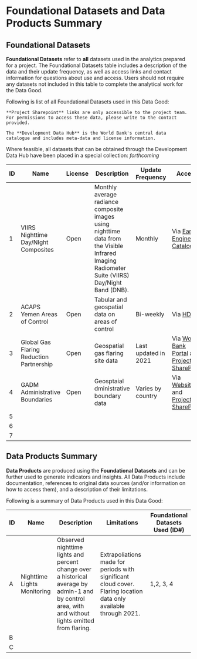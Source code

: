 # Foundational Datasets and Data Products Summary

## Foundational Datasets

**Foundational Datasets** refer to **all** datasets used in the analytics prepared for a project. The Foundational Datasets table includes a description of the data and their update frequency, as well as access links and contact information for questions about use and access. Users should not require any datasets not included in this table to complete the analytical work for the Data Good.

Following is list of all Foundational Datasets used in this Data Good:

```{note}
**Project Sharepoint** links are only accessible to the project team. For permissions to access these data, please write to the contact provided.

The **Development Data Hub** is the World Bank's central data catalogue and includes meta-data and license information.
```

Where feasible, all datasets that can be obtained through the Development Data Hub have been placed in a special collection: *forthcoming*

| ID  | Name                                     | License | Description                                                                                                                                     | Update Frequency     | Access                                                                                                                                                                                                                                                                           | Contact                                          |
| --- | ---------------------------------------- | ------- | ----------------------------------------------------------------------------------------------------------------------------------------------- | -------------------- | -------------------------------------------------------------------------------------------------------------------------------------------------------------------------------------------------------------------------------------------------------------------------------- | ------------------------------------------------ |
| 1   | VIIRS Nighttime Day/NIght Composites     | Open    | Monthly average radiance composite images using nighttime data from the Visible Infrared Imaging Radiometer Suite (VIIRS) Day/Night Band (DNB). | Monthly              | Via [Earth Engine Catalogue](https://developers.google.com/earth-engine/datasets/catalog/NOAA_VIIRS_DNB_MONTHLY_V1_VCMCFG)                                                                                                                                                       | Andres Chamorro (achamorroelizond@worldbank.org) |
| 2   | ACAPS Yemen Areas of Control             | Open    | Tabular and geospatial data on areas of control                                                                                                 | Bi-weekly            | Via [HDX](https://data.humdata.org/dataset/yemen-areas-of-control)                                                                                                                                                                                                               | Steve Penson (spenson@worldbank.org)             |
| 3   | Global Gas Flaring Reduction Partnership | Open    | Geospatial gas flaring site data                                                                                                                | Last updated in 2021 | Via [World Bank Portal](https://www.worldbank.org/en/programs/gasflaringreduction/global-flaring-data) and [Project SharePoint](https://worldbankgroup.sharepoint.com/:f:/t/DevelopmentDataPartnershipCommunity-WBGroup/EqV1m8Y_7BdEgDXPuCMbhZ4Beo-7vmUEGM8rDGvyRnJ57Q?e=Co31Xf) | Ali Ibrahim Almelhem (aalmelhem@worldbank.org)   |
| 4   | GADM Administrative Boundaries           | Open    | Geosptaial dministrative boundary data                                                                                                          | Varies by country    | Via [Website](https://gadm.org/) and [Project SharePoint](https://worldbankgroup.sharepoint.com/:f:/t/DevelopmentDataPartnershipCommunity-WBGroup/EqV1m8Y_7BdEgDXPuCMbhZ4Beo-7vmUEGM8rDGvyRnJ57Q?e=Co31Xf)                                                                       | Andres Chamorro (achamorroelizond@worldbank.org) |
| 5   |                                          |         |                                                                                                                                                 |                      |                                                                                                                                                                                                                                                                                  |                                                  |
| 6   |                                          |         |                                                                                                                                                 |                      |                                                                                                                                                                                                                                                                                  |                                                  |
| 7   |                                          |         |                                                                                                                                                 |                      |                                                                                                                                                                                                                                                                                  |                                                  |

## Data Products Summary

**Data Products** are produced using the **Foundational Datasets** and can be further used to generate indicators and insights. All Data Products include documentation, references to original data sources (and/or information on how to access them), and a description of their limitations.

Following is a summary of Data Products used in this Data Good:

| ID  | Name                        | Description                                                                                                                                          | Limitations                                                                                                       | Foundational Datasets Used (ID#) |
| --- | --------------------------- | ---------------------------------------------------------------------------------------------------------------------------------------------------- | ----------------------------------------------------------------------------------------------------------------- | -------------------------------- |
| A   | Nighttime Lights Monitoring | Observed nighttime lights and percent change over a historical average by admin-1 and by control area, with and without lights emitted from flaring. | Extrapoliations made for periods with significant cloud cover. Flaring location data only available through 2021. | 1,2, 3, 4                        |
| B   |                             |                                                                                                                                                      |                                                                                                                   |                                  |
| C   |                             |                                                                                                                                                      |                                                                                                                   |                                  |
